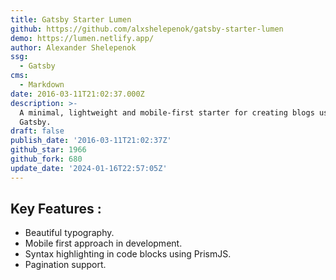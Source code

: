 ```yaml
---
title: Gatsby Starter Lumen
github: https://github.com/alxshelepenok/gatsby-starter-lumen
demo: https://lumen.netlify.app/
author: Alexander Shelepenok
ssg:
  - Gatsby
cms:
  - Markdown
date: 2016-03-11T21:02:37.000Z
description: >-
  A minimal, lightweight and mobile-first starter for creating blogs uses
  Gatsby.
draft: false
publish_date: '2016-03-11T21:02:37Z'
github_star: 1966
github_fork: 680
update_date: '2024-01-16T22:57:05Z'
---
```


## Key Features :

- Beautiful typography.
- Mobile first approach in development.
- Syntax highlighting in code blocks using PrismJS.
- Pagination support.
